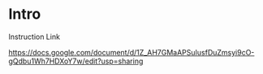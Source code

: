 # Intro


Instruction Link

https://docs.google.com/document/d/1Z_AH7GMaAPSuIusfDuZmsyi9cO-gQdbu1Wh7HDXoY7w/edit?usp=sharing
